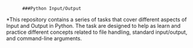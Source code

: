           ###Python Input/Output
*This repository contains a series of tasks
that cover different aspects of Input and 
Output in Python. The task are designed to 
help as learn and practice different concepts
related to file handling, standard input/output,
and command-line arguments.
